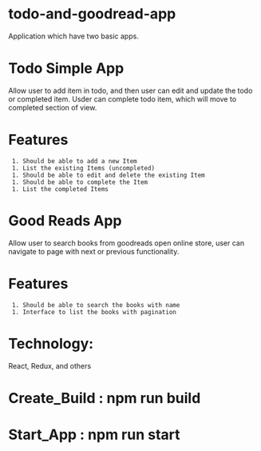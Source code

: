 # todo-and-goodread-app
Application which have two basic apps.

# Todo Simple App
   Allow user to add item in todo, and then user can edit and update the todo or completed item.
   Usder can complete todo item, which will move to completed section of view.
   
   # Features
     1. Should be able to add a new Item
     1. List the existing Items (uncompleted)
     1. Should be able to edit and delete the existing Item
     1. Should be able to complete the Item
     1. List the completed Items

# Good Reads App
  Allow user to search books from goodreads open online store, user can navigate to page with next or previous functionality.
  
  # Features
     1. Should be able to search the books with name
     1. Interface to list the books with pagination
  

# Technology:
 React, Redux, and others
 
 
# Create_Build : npm run build
 
# Start_App : npm run start
